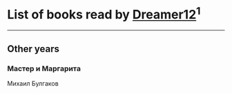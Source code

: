 # List of books read by [Dreamer12](https://plus.google.com/u/0/103531377167120997573/)<sup>1</sup>
---

## Other years

### Мастер и Маргарита
Михаил Булгаков



